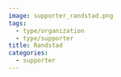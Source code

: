 ```yaml
---
image: supporter_randstad.png
tags:
  - type/organization
  - type/supporter
title: Randstad
categories:
  - supporter
---
```

